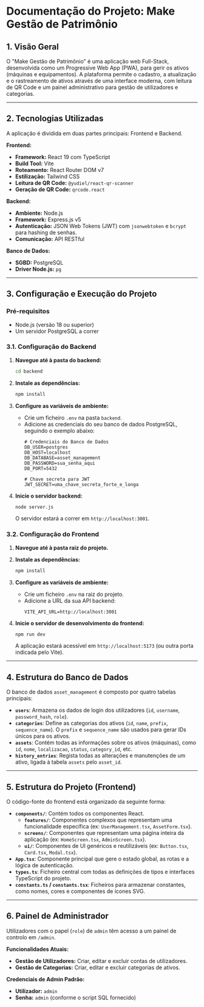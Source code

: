 # Documentação do Projeto: Make Gestão de Patrimônio

## 1. Visão Geral

O "Make Gestão de Patrimônio" é uma aplicação web Full-Stack, desenvolvida como um Progressive Web App (PWA), para gerir os ativos (máquinas e equipamentos). A plataforma permite o cadastro, a atualização e o rastreamento de ativos através de uma interface moderna, com leitura de QR Code e um painel administrativo para gestão de utilizadores e categorias.

---

## 2. Tecnologias Utilizadas

A aplicação é dividida em duas partes principais: Frontend e Backend.

**Frontend:**
- **Framework:** React 19 com TypeScript
- **Build Tool:** Vite
- **Roteamento:** React Router DOM v7
- **Estilização:** Tailwind CSS
- **Leitura de QR Code:** `@yudiel/react-qr-scanner`
- **Geração de QR Code:** `qrcode.react`

**Backend:**
- **Ambiente:** Node.js
- **Framework:** Express.js v5
- **Autenticação:** JSON Web Tokens (JWT) com `jsonwebtoken` e `bcrypt` para hashing de senhas.
- **Comunicação:** API RESTful

**Banco de Dados:**
- **SGBD:** PostgreSQL
- **Driver Node.js:** `pg`

---

## 3. Configuração e Execução do Projeto

### Pré-requisitos
- Node.js (versão 18 ou superior)
- Um servidor PostgreSQL a correr

### 3.1. Configuração do Backend

1.  **Navegue até à pasta do backend:**
    ```bash
    cd backend
    ```

2.  **Instale as dependências:**
    ```bash
    npm install
    ```

3.  **Configure as variáveis de ambiente:**
    - Crie um ficheiro `.env` na pasta `backend`.
    - Adicione as credenciais do seu banco de dados PostgreSQL, seguindo o exemplo abaixo:
      ```env
      # Credenciais do Banco de Dados
      DB_USER=postgres
      DB_HOST=localhost
      DB_DATABASE=asset_management
      DB_PASSWORD=sua_senha_aqui
      DB_PORT=5432

      # Chave secreta para JWT
      JWT_SECRET=uma_chave_secreta_forte_e_longa
      ```

4.  **Inicie o servidor backend:**
    ```bash
    node server.js
    ```
    O servidor estará a correr em `http://localhost:3001`.

### 3.2. Configuração do Frontend

1.  **Navegue até à pasta raiz do projeto.**

2.  **Instale as dependências:**
    ```bash
    npm install
    ```

3.  **Configure as variáveis de ambiente:**
    - Crie um ficheiro `.env` na raiz do projeto.
    - Adicione a URL da sua API backend:
      ```env
      VITE_API_URL=http://localhost:3001
      ```

4.  **Inicie o servidor de desenvolvimento do frontend:**
    ```bash
    npm run dev
    ```
    A aplicação estará acessível em `http://localhost:5173` (ou outra porta indicada pelo Vite).

---

## 4. Estrutura do Banco de Dados

O banco de dados `asset_management` é composto por quatro tabelas principais:

-   **`users`**: Armazena os dados de login dos utilizadores (`id`, `username`, `password_hash`, `role`).
-   **`categories`**: Define as categorias dos ativos (`id`, `name`, `prefix`, `sequence_name`). O `prefix` e `sequence_name` são usados para gerar IDs únicos para os ativos.
-   **`assets`**: Contém todas as informações sobre os ativos (máquinas), como `id`, `nome`, `localizacao`, `status`, `category_id`, etc.
-   **`history_entries`**: Regista todas as alterações e manutenções de um ativo, ligada à tabela `assets` pelo `asset_id`.

---

## 5. Estrutura do Projeto (Frontend)

O código-fonte do frontend está organizado da seguinte forma:

-   **`components/`**: Contém todos os componentes React.
    -   **`features/`**: Componentes complexos que representam uma funcionalidade específica (ex: `UserManagement.tsx`, `AssetForm.tsx`).
    -   **`screens/`**: Componentes que representam uma página inteira da aplicação (ex: `HomeScreen.tsx`, `AdminScreen.tsx`).
    -   **`ui/`**: Componentes de UI genéricos e reutilizáveis (ex: `Button.tsx`, `Card.tsx`, `Modal.tsx`).
-   **`App.tsx`**: Componente principal que gere o estado global, as rotas e a lógica de autenticação.
-   **`types.ts`**: Ficheiro central com todas as definições de tipos e interfaces TypeScript do projeto.
-   **`constants.ts` / `constants.tsx`**: Ficheiros para armazenar constantes, como nomes, cores e componentes de ícones SVG.

---

## 6. Painel de Administrador

Utilizadores com o papel (`role`) de `admin` têm acesso a um painel de controlo em `/admin`.

**Funcionalidades Atuais:**
-   **Gestão de Utilizadores:** Criar, editar e excluir contas de utilizadores.
-   **Gestão de Categorias:** Criar, editar e excluir categorias de ativos.

**Credenciais de Admin Padrão:**
-   **Utilizador:** `admin`
-   **Senha:** `admin` (conforme o script SQL fornecido)

